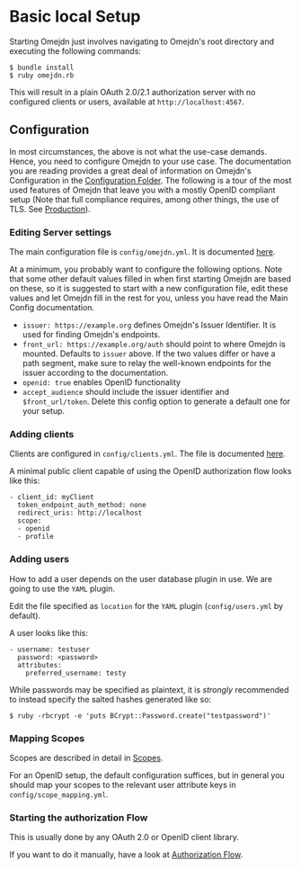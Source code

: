 # Basic local Setup

Starting Omejdn just involves navigating to Omejdn's root directory
and executing the following commands:

```
$ bundle install
$ ruby omejdn.rb
```

This will result in a plain OAuth 2.0/2.1 authorization server
with no configured clients or users, available at `http://localhost:4567`.

## Configuration

In most circumstances, the above is not what the use-case demands.
Hence, you need to configure Omejdn to your use case.
The documentation you are reading provides a great deal of information on 
Omejdn's Configuration in the [Configuration Folder](<../Configuration/Main Configuration.md>).
The following is a tour of the most used features of Omejdn
that leave you with a mostly OpenID compliant setup
(Note that full compliance requires, among other things, the use of TLS.
See [Production](./Production.md)).

### Editing Server settings

The main configuration file is `config/omejdn.yml`.
It is documented [here](<../Configuration/Main Configuration.md>).

At a minimum, you probably want to configure the following options.
Note that some other default values filled in when first starting Omejdn are based on these,
so it is suggested to start with a new configuration file,
edit these values and let Omejdn fill in the rest for you,
unless you have read the Main Config documentation.

* `issuer: https://example.org` defines Omejdn's Issuer Identifier. It is used for finding Omejdn's endpoints.
* `front_url: https://example.org/auth` should point to where Omejdn is mounted. Defaults to `issuer` above.
  If the two values differ or have a path segment, make sure to relay the well-known endpoints for the issuer according to the documentation.
* `openid: true` enables OpenID functionality
* `accept_audience` should include the issuer identifier and `$front_url/token`. Delete this config option to generate a default one for your setup.

### Adding clients

Clients are configured in `config/clients.yml`.
The file is documented [here](../Configuration/Clients.md).

A minimal public client capable of using the OpenID authorization flow looks like this:

```
- client_id: myClient
  token_endpoint_auth_method: none
  redirect_uris: http://localhost
  scope:
  - openid
  - profile
```

### Adding users

How to add a user depends on the user database plugin in use.
We are going to use the `YAML` plugin.

Edit the file specified as `location` for the `YAML` plugin
(`config/users.yml` by default).

A user looks like this:

```
- username: testuser
  password: <password>
  attributes:
    preferred_username: testy
```

While passwords may be specified as plaintext,
it is *strongly* recommended to instead specify the salted hashes generated like so:

```
$ ruby -rbcrypt -e 'puts BCrypt::Password.create("testpassword")'
```

### Mapping Scopes

Scopes are described in detail in [Scopes](../Configuration/Scopes.md).

For an OpenID setup, the default configuration suffices,
but in general you should map your scopes to the relevant user attribute keys
in `config/scope_mapping.yml`.

### Starting the authorization Flow

This is usually done by any OAuth 2.0 or OpenID client library.

If you want to do it manually, have a look at [Authorization Flow](<../Usage/Authorization Flow.md>).